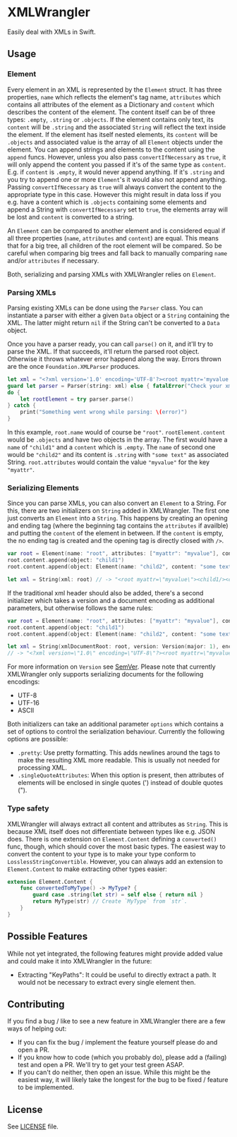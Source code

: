# XMLWrangler

Easily deal with XMLs in Swift.

## Usage

### Element

Every element in an XML is represented by the `Element` struct. It has three properties, `name` which reflects the element's tag name, `attributes` which contains all attributes of the element as a Dictionary and `content` which describes the content of the element.
The content itself can be of three types: `.empty`, `.string` or `.objects`. If the element contains only text, its `content` will be `.string` and the associated `String` will reflect the text inside the element. If the element has itself nested elements, its `content` will be `.objects` and associated value is the array of all `Element` objects under the element.
You can append strings and elements to the content using the `append` funcs. However, unless you also pass `convertIfNecessary` as `true`, it will only append the content you passed if it's of the same type as `content`. E.g. if `content` is `.empty`, it would never append anything. If it's `.string` and you try to append one or more `Element`'s it would also not append anything. Passing `convertIfNecessary` as `true` will always convert the content to the appropriate type in this case. However this might result in data loss if you e.g. have a content which is `.objects` containing some elements and append a String with `convertIfNecessary` set to `true`, the elements array will be lost and `content` is converted to a string.

An `Element` can be compared to another element and is considered equal if all three properties (`name`, `attributes` and `content`) are equal. This means that for a big tree, all children of the root element will be compared. So be careful when comparing big trees and fall back to manually comparing `name` and/or `attributes` if necessary.

Both, serializing and parsing XMLs with XMLWrangler relies on `Element`.

### Parsing XMLs

Parsing existing XMLs can be done using the `Parser` class. You can instantiate a parser with either a given `Data` object or a `String` containing the XML. The latter might return `nil` if the String can't be converted to a `Data` object.

Once you have a parser ready, you can call `parse()` on it, and it'll try to parse the XML. If that succeeds, it'll return the parsed root object. Otherwise it throws whatever error happend along the way. Errors thrown are the once `Foundation.XMLParser` produces.

```swift
let xml = "<?xml version='1.0' encoding='UTF-8'?><root myattr='myvalue'><child1/><child2>some text</child2></root>"
guard let parser = Parser(string: xml) else { fatalError("Check your xml string. And please don't use `fatalError` ;)") }
do {
    let rootElement = try parser.parse()
} catch {
    print("Something went wrong while parsing: \(error)")
}
```

In this example, `root.name` would of course be `"root"`. `rootElement.content` would be `.objects` and have two objects in the array. The first would have a `name` of `"child1"` and a `content` which is `.empty`. The `name` of second one would be `"child2"` and its content is `.string` with `"some text"` as associated String. `root.attributes` would contain the value `"myvalue"` for the key `"myattr"`.


### Serializing Elements

Since you can parse XMLs, you can also convert an `Element` to a String. For this, there are two initializers on `String` added in XMLWrangler.
The first one just converts an `Element` into a `String`. This happens by creating an opening and ending tag (where the beginning tag contains the `attributes` if availble) and putting the `content` of the element in between. If the `content` is empty, the no ending tag is created and the opening tag is directly closed with `/>`.

```swift
var root = Element(name: "root", attributes: ["myattr": "myvalue"], content: .objects([]))
root.content.append(object: "child1")
root.content.append(object: Element(name: "child2", content: "some text"))

let xml = String(xml: root) // -> "<root myattr=\"myvalue\"><child1/><child2>some text</child2></root>"
```

If the traditional xml header should also be added, there's a second initializer which takes a version and a document encoding as additional parameters, but otherwise follows the same rules:

```swift
var root = Element(name: "root", attributes: ["myattr": "myvalue"], content: .objects([]))
root.content.append(object: "child1")
root.content.append(object: Element(name: "child2", content: "some text"))

let xml = String(xmlDocumentRoot: root, version: Version(major: 1), encoding: .utf8)
// -> "<?xml version=\"1.0\" encoding=\"UTF-8\"?><root myattr=\"myvalue\"><child1/><child2>some text</child2></root>"
```

For more information on `Version` see [SemVer](https://github.com/sersoft-gmbh/semver).
Please note that currently XMLWrangler only supports serializing documents for the following encodings:

- UTF-8
- UTF-16
- ASCII

Both initializers can take an additional parameter `options` which contains a set of options to control the serialization behaviour. Currently the following options are possible:

- `.pretty`: Use pretty formatting. This adds newlines around the tags to make the resulting XML more readable. This is usually not needed for processing XML.
- `.singleQuoteAttributes`: When this option is present, then attributes of elements will be enclosed in single quotes (') instead of double quotes (").


### Type safety

XMLWrangler will always extract all content and attributes as `String`. This is because XML itself does not differentiate between types like e.g. JSON does. There is one extension on `Element.Content` defining a `converted()` func, though, which should cover the most basic types. The easiest way to convert the content to your type is to make your type conform to `LosslessStringConvertible`.
However, you can always add an extension to `Element.Content` to make extracting other types easier:

```swift
extension Element.Content {
    func convertedToMyType() -> MyType? {
        guard case .string(let str) = self else { return nil }
        return MyType(str) // Create `MyType` from `str`.
    }
}
```

## Possible Features

While not yet integrated, the following features might provide added value and could make it into XMLWrangler in the future:

- Extracting "KeyPaths": It could be useful to directly extract a path. It would not be necessary to extract every single element then.

## Contributing

If you find a bug / like to see a new feature in XMLWrangler there are a few ways of helping out:

- If you can fix the bug / implement the feature yourself please do and open a PR.
- If you know how to code (which you probably do), please add a (failing) test and open a PR. We'll try to get your test green ASAP.
- If you can't do neither, then open an issue. While this might be the easiest way, it will likely take the longest for the bug to be fixed / feature to be implemented.


## License

See [LICENSE](./LICENSE) file.
